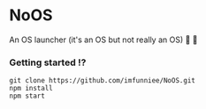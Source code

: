 # NoOS
An OS launcher (it's an OS but not really an OS) 🤔 :rocket:

### Getting started ⁉️
```
git clone https://github.com/imfunniee/NoOS.git
npm install
npm start
```
